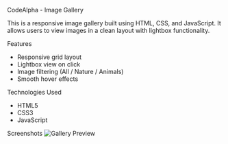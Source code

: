 CodeAlpha - Image Gallery

This is a responsive image gallery built using HTML, CSS, and JavaScript. It allows users to view images in a clean layout with lightbox functionality.

 Features
- Responsive grid layout
- Lightbox view on click
- Image filtering (All / Nature / Animals)
- Smooth hover effects

Technologies Used
- HTML5
- CSS3
- JavaScript

 Screenshots
![Gallery Preview](assets/gallery-preview.jpg)

